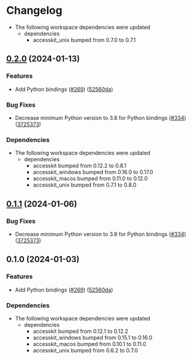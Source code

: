 # Changelog

* The following workspace dependencies were updated
  * dependencies
    * accesskit_unix bumped from 0.7.0 to 0.7.1

## [0.2.0](https://github.com/DataTriny/accesskit/compare/accesskit_python-v0.1.2...accesskit_python-v0.2.0) (2024-01-13)


### Features

* Add Python bindings ([#269](https://github.com/DataTriny/accesskit/issues/269)) ([52560da](https://github.com/DataTriny/accesskit/commit/52560da1c1480f1a37a27906b24b518a5fa03249))


### Bug Fixes

* Decrease minimum Python version to 3.8 for Python bindings ([#334](https://github.com/DataTriny/accesskit/issues/334)) ([3725373](https://github.com/DataTriny/accesskit/commit/3725373658bf2475cf3e1341b2e5fcefada576bd))


### Dependencies

* The following workspace dependencies were updated
  * dependencies
    * accesskit bumped from 0.12.2 to 0.8.1
    * accesskit_windows bumped from 0.16.0 to 0.17.0
    * accesskit_macos bumped from 0.11.0 to 0.12.0
    * accesskit_unix bumped from 0.7.1 to 0.8.0

## [0.1.1](https://github.com/AccessKit/accesskit/compare/accesskit_python-v0.1.0...accesskit_python-v0.1.1) (2024-01-06)


### Bug Fixes

* Decrease minimum Python version to 3.8 for Python bindings ([#334](https://github.com/AccessKit/accesskit/issues/334)) ([3725373](https://github.com/AccessKit/accesskit/commit/3725373658bf2475cf3e1341b2e5fcefada576bd))

## 0.1.0 (2024-01-03)


### Features

* Add Python bindings ([#269](https://github.com/AccessKit/accesskit/issues/269)) ([52560da](https://github.com/AccessKit/accesskit/commit/52560da1c1480f1a37a27906b24b518a5fa03249))


### Dependencies

* The following workspace dependencies were updated
  * dependencies
    * accesskit bumped from 0.12.1 to 0.12.2
    * accesskit_windows bumped from 0.15.1 to 0.16.0
    * accesskit_macos bumped from 0.10.1 to 0.11.0
    * accesskit_unix bumped from 0.6.2 to 0.7.0
